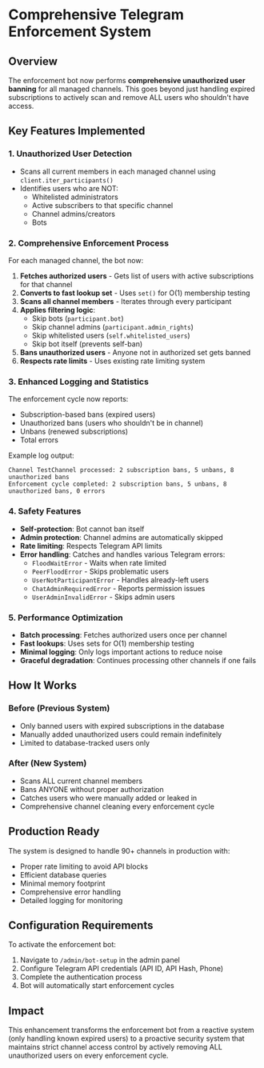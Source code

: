 # Comprehensive Telegram Enforcement System

## Overview
The enforcement bot now performs **comprehensive unauthorized user banning** for all managed channels. This goes beyond just handling expired subscriptions to actively scan and remove ALL users who shouldn't have access.

## Key Features Implemented

### 1. Unauthorized User Detection
- Scans all current members in each managed channel using `client.iter_participants()`
- Identifies users who are NOT:
  - Whitelisted administrators
  - Active subscribers to that specific channel
  - Channel admins/creators
  - Bots

### 2. Comprehensive Enforcement Process

For each managed channel, the bot now:

1. **Fetches authorized users** - Gets list of users with active subscriptions for that channel
2. **Converts to fast lookup set** - Uses `set()` for O(1) membership testing
3. **Scans all channel members** - Iterates through every participant
4. **Applies filtering logic**:
   - Skip bots (`participant.bot`)
   - Skip channel admins (`participant.admin_rights`)
   - Skip whitelisted users (`self.whitelisted_users`)
   - Skip bot itself (prevents self-ban)
5. **Bans unauthorized users** - Anyone not in authorized set gets banned
6. **Respects rate limits** - Uses existing rate limiting system

### 3. Enhanced Logging and Statistics

The enforcement cycle now reports:
- Subscription-based bans (expired users)
- Unauthorized bans (users who shouldn't be in channel)
- Unbans (renewed subscriptions)
- Total errors

Example log output:
```
Channel TestChannel processed: 2 subscription bans, 5 unbans, 8 unauthorized bans
Enforcement cycle completed: 2 subscription bans, 5 unbans, 8 unauthorized bans, 0 errors
```

### 4. Safety Features

- **Self-protection**: Bot cannot ban itself
- **Admin protection**: Channel admins are automatically skipped
- **Rate limiting**: Respects Telegram API limits
- **Error handling**: Catches and handles various Telegram errors:
  - `FloodWaitError` - Waits when rate limited
  - `PeerFloodError` - Skips problematic users
  - `UserNotParticipantError` - Handles already-left users
  - `ChatAdminRequiredError` - Reports permission issues
  - `UserAdminInvalidError` - Skips admin users

### 5. Performance Optimization

- **Batch processing**: Fetches authorized users once per channel
- **Fast lookups**: Uses sets for O(1) membership testing
- **Minimal logging**: Only logs important actions to reduce noise
- **Graceful degradation**: Continues processing other channels if one fails

## How It Works

### Before (Previous System)
- Only banned users with expired subscriptions in the database
- Manually added unauthorized users could remain indefinitely
- Limited to database-tracked users only

### After (New System)
- Scans ALL current channel members
- Bans ANYONE without proper authorization
- Catches users who were manually added or leaked in
- Comprehensive channel cleaning every enforcement cycle

## Production Ready

The system is designed to handle 90+ channels in production with:
- Proper rate limiting to avoid API blocks
- Efficient database queries
- Minimal memory footprint
- Comprehensive error handling
- Detailed logging for monitoring

## Configuration Requirements

To activate the enforcement bot:
1. Navigate to `/admin/bot-setup` in the admin panel
2. Configure Telegram API credentials (API ID, API Hash, Phone)
3. Complete the authentication process
4. Bot will automatically start enforcement cycles

## Impact

This enhancement transforms the enforcement bot from a reactive system (only handling known expired users) to a proactive security system that maintains strict channel access control by actively removing ALL unauthorized users on every enforcement cycle.